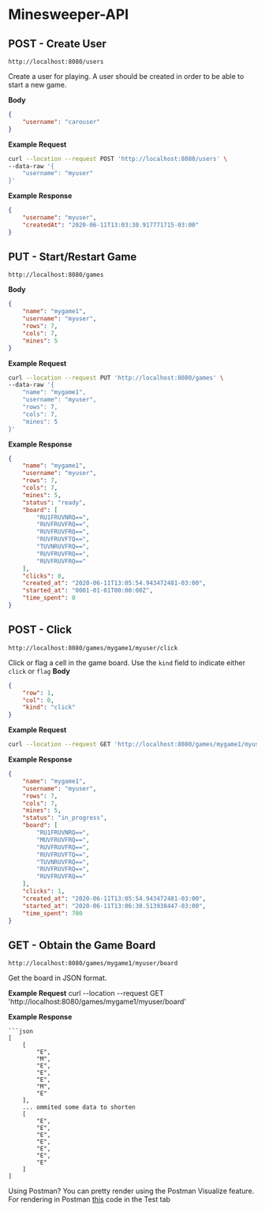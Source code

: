 
# Minesweeper-API

## POST - Create User
```
http://localhost:8080/users
```
Create a user for playing. A user should be created in order to be able to start a new game.

**Body**
```json
{
	"username": "carouser"
}
```
**Example Request**
```bash
curl --location --request POST 'http://localhost:8080/users' \
--data-raw '{
	"username": "myuser"
}'
```
**Example Response**
```json
{
    "username": "myuser",
    "createdAt": "2020-06-11T13:03:30.917771715-03:00"
}
```
## PUT - Start/Restart Game
```
http://localhost:8080/games
```
**Body**
```json
{
	"name": "mygame1",
	"username": "myuser",
	"rows": 7,
	"cols": 7,
	"mines": 5
}
```
**Example Request**
```bash
curl --location --request PUT 'http://localhost:8080/games' \
--data-raw '{
	"name": "mygame1",
	"username": "myuser",
	"rows": 7,
	"cols": 7,
	"mines": 5
}'
```
**Example Response**
```json
{
    "name": "mygame1",
    "username": "myuser",
    "rows": 7,
    "cols": 7,
    "mines": 5,
    "status": "ready",
    "board": [
        "RU1FRUVNRQ==",
        "RUVFRUVFRQ==",
        "RUVFRUVFRQ==",
        "RUVFRUVFTQ==",
        "TUVNRUVFRQ==",
        "RUVFRUVFRQ==",
        "RUVFRUVFRQ=="
    ],
    "clicks": 0,
    "created_at": "2020-06-11T13:05:54.943472481-03:00",
    "started_at": "0001-01-01T00:00:00Z",
    "time_spent": 0
}
```
## POST - Click
```
http://localhost:8080/games/mygame1/myuser/click
```
Click or flag a cell in the game board. Use the `kind` field to indicate either `click` or `flag`
**Body**
```json
{
	"row": 1,
	"col": 0,
	"kind": "click"
}
```
**Example Request**
```bash
curl --location --request GET 'http://localhost:8080/games/mygame1/myuser/board'
```
**Example Response**
```json
{
    "name": "mygame1",
    "username": "myuser",
    "rows": 7,
    "cols": 7,
    "mines": 5,
    "status": "in_progress",
    "board": [
        "RU1FRUVNRQ==",
        "MUVFRUVFRQ==",
        "RUVFRUVFRQ==",
        "RUVFRUVFTQ==",
        "TUVNRUVFRQ==",
        "RUVFRUVFRQ==",
        "RUVFRUVFRQ=="
    ],
    "clicks": 1,
    "created_at": "2020-06-11T13:05:54.943472481-03:00",
    "started_at": "2020-06-11T13:06:30.513938447-03:00",
    "time_spent": 700
}
```
## GET - Obtain the Game Board
```
http://localhost:8080/games/mygame1/myuser/board
```
Get the board in JSON format.

**Example Request**
curl --location --request GET 'http://localhost:8080/games/mygame1/myuser/board'

**Example Response**

```
```json
[
    [
        "E",
        "M",
        "E",
        "E",
        "E",
        "M",
        "E"
    ],
	... ommited some data to shorten
    [
        "E",
        "E",
        "E",
        "E",
        "E",
        "E",
        "E"
    ]
]
```
Using Postman? You can pretty render using the Postman Visualize feature. For rendering in Postman [this](https://gist.github.com/arllanos/6a57c6b293c0c7280562aef3d97eb248) code in the Test tab
